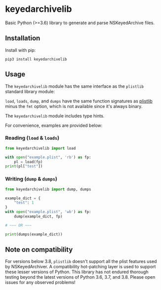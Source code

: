 # keyedarchivelib

Basic Python (>=3.6) library to generate and parse NSKeyedArchive files.

## Installation

Install with pip:

`pip3 install keyedarchivelib`

## Usage

The `keyedarchivelib` module has the same interface as the `plistlib` standard library module:

`load`, `loads`, `dump`, and `dumps` have the same function signatures as
[plistlib](https://docs.python.org/3/library/plistlib.html) minus the `fmt` option, which is not available since it's
always binary.

The `keyedarchivelib` module includes type hints.

For convenience, examples are provided below:

### Reading (`load` & `loads`)

```python
from keyedarchivelib import load

with open("example.plist", 'rb') as fp:
    pl = load(fp)
print(pl["test"])
```

### Writing (`dump` & `dumps`)

```python
from keyedarchivelib import dump, dumps

example_dict = {
    "test": 1
}
with open("example.plist", 'wb') as fp:
    dump(example_dict, fp)

# ~~~ OR ~~~

print(dumps(example_dict))
```

## Note on compatibility

For versions below 3.8, `plistlib` doesn't support all the plist features used by NSKeyedArchiver. A compatibility
hot-patching layer is used to support these lesser versions of Python. This library has not endured thorough testing
beyond the latest versions of Python 3.6, 3.7, and 3.8. Please open issues for any observed problems!
